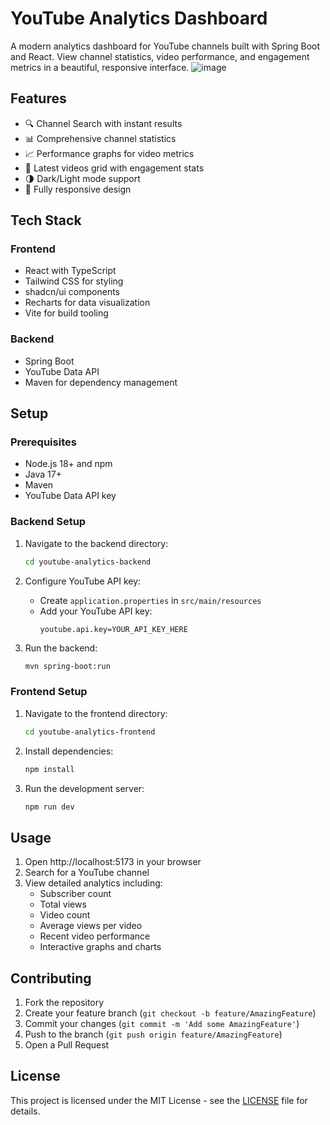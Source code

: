 # YouTube Analytics Dashboard

A modern analytics dashboard for YouTube channels built with Spring Boot and React. View channel statistics, video performance, and engagement metrics in a beautiful, responsive interface.
![image](https://github.com/user-attachments/assets/45cea273-aa08-45df-b043-e00bd6791381)


## Features

- 🔍 Channel Search with instant results
- 📊 Comprehensive channel statistics
- 📈 Performance graphs for video metrics
- 🎥 Latest videos grid with engagement stats
- 🌗 Dark/Light mode support
- 📱 Fully responsive design

## Tech Stack

### Frontend
- React with TypeScript
- Tailwind CSS for styling
- shadcn/ui components
- Recharts for data visualization
- Vite for build tooling

### Backend
- Spring Boot
- YouTube Data API
- Maven for dependency management

## Setup

### Prerequisites
- Node.js 18+ and npm
- Java 17+
- Maven
- YouTube Data API key

### Backend Setup
1. Navigate to the backend directory:
   ```bash
   cd youtube-analytics-backend
   ```

2. Configure YouTube API key:
   - Create `application.properties` in `src/main/resources`
   - Add your YouTube API key:
     ```properties
     youtube.api.key=YOUR_API_KEY_HERE
     ```

3. Run the backend:
   ```bash
   mvn spring-boot:run
   ```

### Frontend Setup
1. Navigate to the frontend directory:
   ```bash
   cd youtube-analytics-frontend
   ```

2. Install dependencies:
   ```bash
   npm install
   ```

3. Run the development server:
   ```bash
   npm run dev
   ```

## Usage

1. Open http://localhost:5173 in your browser
2. Search for a YouTube channel
3. View detailed analytics including:
   - Subscriber count
   - Total views
   - Video count
   - Average views per video
   - Recent video performance
   - Interactive graphs and charts

## Contributing

1. Fork the repository
2. Create your feature branch (`git checkout -b feature/AmazingFeature`)
3. Commit your changes (`git commit -m 'Add some AmazingFeature'`)
4. Push to the branch (`git push origin feature/AmazingFeature`)
5. Open a Pull Request

## License

This project is licensed under the MIT License - see the [LICENSE](LICENSE) file for details.
